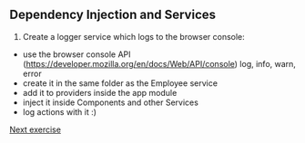 ## Dependency Injection and Services

1. Create a logger service which logs to the browser console:
- use the browser console API (https://developer.mozilla.org/en/docs/Web/API/console) log, info, warn, error
- create it in the same folder as the Employee service
- add it to providers inside the app module
- inject it inside Components and other Services
- log actions with it :)

[Next exercise](3-routing.md)
